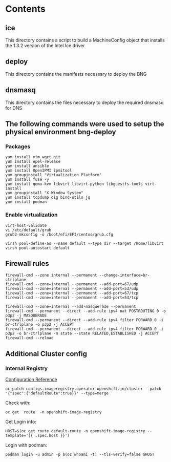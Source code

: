 # Contents

## ice

This directory contains a script to build a MachineConfig object that installs the 1.3.2 version of the Intel Ice driver

## deploy

This directory contains the manifests necessary to deploy the BNG

## dnsmasq

This directory contains the files necessary to deploy the required dnsmasq for DNS

## The following commands were used to setup the physical environment bng-deploy

### Packages

    yum install vim wget git
    yum install epel-release
    yum install ansible
    yum install OpenIPMI ipmitool
    yum groupinstall "Virtualization Platform"
    yum install fuse -y
    yum install qemu-kvm libvirt libvirt-python libguestfs-tools virt-install
    yum groupinstall "X Window System"
    yum install tcpdump dig bind-utils jq
    yum install podman

### Enable virtualization

    virt-host-validate
    vi /etc/default/grub
    grub2-mkconfig -o /boot/efi/EFI/centos/grub.cfg

    virsh pool-define-as --name default --type dir --target /home/libvirt
    virsh pool-autostart default

## Firewall rules

    firewall-cmd --zone internal --permanent --change-interface=br-ctrlplane
    firewall-cmd --zone=internal --permanent --add-port=67/udp
    firewall-cmd --zone=internal --permanent --add-port=53/udp
    firewall-cmd --zone=internal --permanent --add-port=67/tcp
    firewall-cmd --zone=internal --permanent --add-port=53/tcp

    firewall-cmd --zone=internal --add-masquerade --permanent
    firewall-cmd --permanent --direct --add-rule ipv4 nat POSTROUTING 0 -o p3p2 -j MASQUERADE
    firewall-cmd --permanent --direct --add-rule ipv4 filter FORWARD 0 -i br-ctrlplane -o p3p2 -j ACCEPT
    firewall-cmd --permanent --direct --add-rule ipv4 filter FORWARD 0 -i p3p2 -o br-ctrlplane -m state --state RELATED,ESTABLISHED -j ACCEPT
    firewall-cmd --reload

## Additional Cluster config

### Internal Registry

[Configuration Reference](https://computingforgeeks.com/expose-openshift-internal-registry-externally/)

    oc patch configs.imageregistry.operator.openshift.io/cluster --patch '{"spec":{"defaultRoute":true}}' --type=merge

Check with:

    oc get  route  -n openshift-image-registry

Get Login info:

    HOST=$(oc get route default-route -n openshift-image-registry --template='{{ .spec.host }}')

Login with podman:

    podman login -u admin -p $(oc whoami -t) --tls-verify=false $HOST
